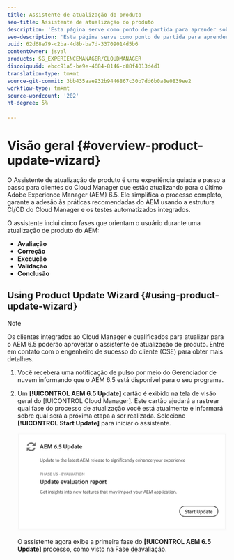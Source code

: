 ```yaml
---
title: Assistente de atualização do produto
seo-title: Assistente de atualização do produto
description: 'Esta página serve como ponto de partida para aprender sobre o Assistente de atualização de produto. '
seo-description: 'Esta página serve como ponto de partida para aprender sobre o Assistente de atualização de produto. '
uuid: 62d68e79-c2ba-4d8b-ba7d-33709014d5b6
contentOwner: jsyal
products: SG_EXPERIENCEMANAGER/CLOUDMANAGER
discoiquuid: ebcc91a5-be9e-4684-8146-d88f4013d4d1
translation-type: tm+mt
source-git-commit: 3bb435aae932b9446867c30b7dd6b0a8e0839ee2
workflow-type: tm+mt
source-wordcount: '202'
ht-degree: 5%

---
```



# Visão geral {#overview-product-update-wizard}

O Assistente de atualização de produto é uma experiência guiada e passo a passo para clientes do Cloud Manager que estão atualizando para o último Adobe Experience Manager (AEM) 6.5. Ele simplifica o processo completo, garante a adesão às práticas recomendadas do AEM usando a estrutura CI/CD do Cloud Manager e os testes automatizados integrados.

O assistente inclui cinco fases que orientam o usuário durante uma atualização de produto do AEM:

* **Avaliação**
* **Correção**
* **Execução**
* **Validação**
* **Conclusão**


## Using Product Update Wizard {#using-product-update-wizard}

>[!NOTE]
>
>Os clientes integrados ao Cloud Manager e qualificados para atualizar para o AEM 6.5 poderão aproveitar o assistente de atualização de produto. Entre em contato com o engenheiro de sucesso do cliente (CSE) para obter mais detalhes.

1. Você receberá uma notificação de pulso por meio do Gerenciador de nuvem informando que o AEM 6.5 está disponível para o seu programa.

1. Um **[!UICONTROL AEM 6.5 Update]** cartão é exibido na tela de visão geral do [!UICONTROL Cloud Manager]. Este cartão ajudará a rastrear qual fase do processo de atualização você está atualmente e informará sobre qual será a próxima etapa a ser realizada. Selecione **[!UICONTROL Start Update]** para iniciar o assistente.

   ![](assets/Start-Update.png)

   O assistente agora exibe a primeira fase do **[!UICONTROL AEM 6.5 Update]** processo, como visto na Fase [de](evaluation.md)avaliação.
